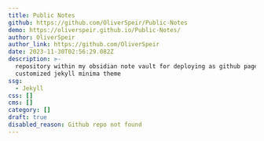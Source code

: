```yaml
---
title: Public Notes
github: https://github.com/OliverSpeir/Public-Notes
demo: https://oliverspeir.github.io/Public-Notes/
author: OliverSpeir
author_link: https://github.com/OliverSpeir
date: 2023-11-30T02:56:29.082Z
description: >-
  repository within my obsidian note vault for deploying as github pages with
  customized jekyll minima theme
ssg:
  - Jekyll
css: []
cms: []
category: []
draft: true
disabled_reason: Github repo not found
---
```

